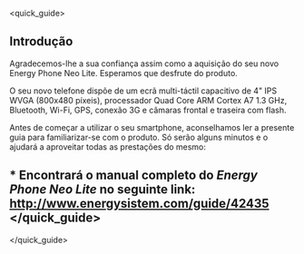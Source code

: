 <quick_guide>
## Introdução

Agradecemos-lhe a sua confiança assim como a aquisição do seu novo Energy Phone Neo Lite. Esperamos que desfrute do produto.

O seu novo telefone dispõe de um ecrã multi-táctil capacitivo de 4" IPS WVGA (800x480 píxeis), processador Quad Core ARM Cortex A7 1.3 GHz, Bluetooth, Wi-Fi, GPS, conexão 3G e câmaras frontal e traseira com flash.

Antes de começar a utilizar o seu smartphone, aconselhamos ler a presente guia para familiarizar-se com o produto.  Só serão alguns minutos e o ajudará a aproveitar todas as prestações do mesmo:

 
## <unique> * Encontrará o manual completo do *Energy Phone Neo Lite* no seguinte link:  http://www.energysistem.com/guide/42435 </unique> </quick_guide>

</quick_guide>
